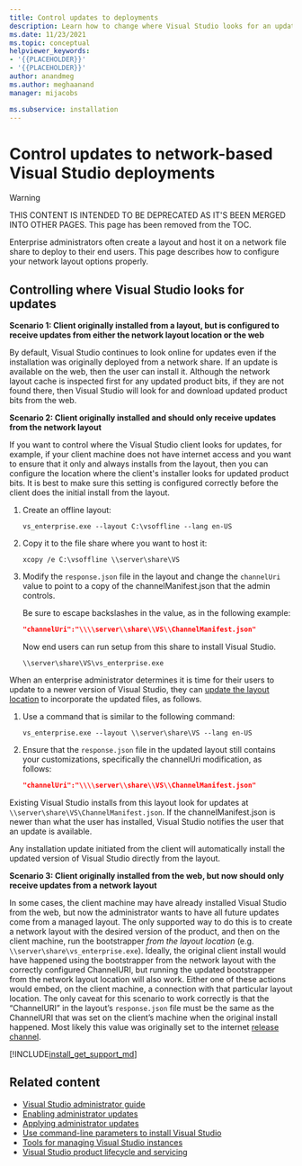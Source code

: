```yaml
---
title: Control updates to deployments
description: Learn how to change where Visual Studio looks for an update when you install from a network.
ms.date: 11/23/2021
ms.topic: conceptual
helpviewer_keywords:
- '{{PLACEHOLDER}}'
- '{{PLACEHOLDER}}'
author: anandmeg
ms.author: meghaanand
manager: mijacobs

ms.subservice: installation
---
```

# Control updates to network-based Visual Studio deployments

> [!WARNING]
> THIS CONTENT IS INTENDED TO BE DEPRECATED AS IT'S BEEN MERGED INTO OTHER PAGES. This page has been removed from the TOC.

Enterprise administrators often create a layout and host it on a network file share to deploy to their end users. This page describes how to configure your network layout options properly.

## Controlling where Visual Studio looks for updates

**Scenario 1: Client originally installed from a layout, but is configured to receive updates from either the network layout location or the web**

By default, Visual Studio continues to look online for updates even if the installation was originally deployed from a network share. If an update is available on the web, then the user can install it. Although the network layout cache is inspected first for any updated product bits, if they are not found there, then Visual Studio will look for and download updated product bits from the web.

**Scenario 2: Client originally installed and should only receive updates from the network layout**

If you want to control where the Visual Studio client looks for updates, for example, if your client machine does not have internet access and you want to ensure that it only and always installs from the layout, then you can configure the location where the client's installer looks for updated product bits. It is best to make sure this setting is configured correctly before the client does the initial install from the layout.

1. Create an offline layout:

   ```shell
   vs_enterprise.exe --layout C:\vsoffline --lang en-US
   ```

2. Copy it to the file share where you want to host it:

   ```shell
   xcopy /e C:\vsoffline \\server\share\VS
   ```

3. Modify the `response.json` file in the layout and change the `channelUri` value to point to a copy of the channelManifest.json that the admin controls.

   Be sure to escape backslashes in the value, as in the following example:

   ```json
   "channelUri":"\\\\server\\share\\VS\\ChannelManifest.json"
   ```

   Now end users can run setup from this share to install Visual Studio.

   ```shell
   \\server\share\VS\vs_enterprise.exe
   ```

When an enterprise administrator determines it is time for their users to update to a newer version of Visual Studio, they can [update the layout location](update-a-network-installation-of-visual-studio.md) to incorporate the updated files, as follows.

1. Use a command that is similar to the following command:

   ```shell
   vs_enterprise.exe --layout \\server\share\VS --lang en-US
   ```

2. Ensure that the `response.json` file in the updated layout still contains your customizations, specifically the channelUri modification, as follows:

   ```json
   "channelUri":"\\\\server\\share\\VS\\ChannelManifest.json"
   ```

Existing Visual Studio installs from this layout look for updates at `\\server\share\VS\ChannelManifest.json`. If the channelManifest.json is newer than what the user has installed, Visual Studio notifies the user that an update is available.

Any installation update initiated from the client will automatically install the updated version of Visual Studio directly from the layout.

**Scenario 3: Client originally installed from the web, but now should only receive updates from a network layout**

In some cases, the client machine may have already installed Visual Studio from the web, but now the administrator wants to have all future updates come from a managed layout. The only supported way to do this is to create a network layout with the desired version of the product, and then on the client machine, run the bootstrapper _from the layout location_ (e.g. `\\server\share\vs_enterprise.exe`). Ideally, the original client install would have happened using the bootstrapper from the network layout with the correctly configured ChannelURI, but running the updated bootstrapper from the network layout location will also work. Either one of these actions would embed, on the client machine, a connection with that particular layout location. The only caveat for this scenario to work correctly is that the “ChannelURI” in the layout’s `response.json` file must be the same as the ChannelURI that was set on the client’s machine when the original install happened. Most likely this value was originally set to the internet [release channel](https://aka.ms/vs/16/release/channel).

[!INCLUDE[install_get_support_md](includes/install_get_support_md.md)]

## Related content

* [Visual Studio administrator guide](visual-studio-administrator-guide.md)
* [Enabling administrator updates](enabling-administrator-updates.md)
* [Applying administrator updates](applying-administrator-updates.md)
* [Use command-line parameters to install Visual Studio](use-command-line-parameters-to-install-visual-studio.md)
* [Tools for managing Visual Studio instances](tools-for-managing-visual-studio-instances.md)
* [Visual Studio product lifecycle and servicing](/visualstudio/productinfo/vs-servicing)
